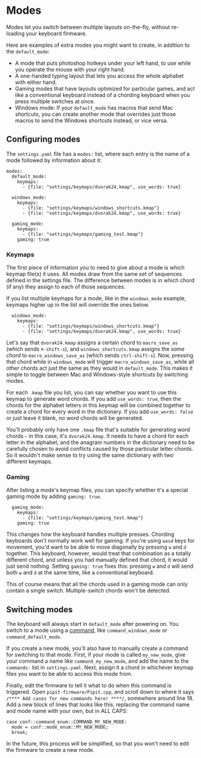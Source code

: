# Modes

Modes let you switch between multiple layouts on-the-fly, without re-loading your keyboard firmware.

Here are examples of extra modes you might want to create, in addition to the `default_mode`:

* A mode that puts photoshop hotkeys under your left hand, to use while you operate the mouse with your right hand. 
* A one-handed typing layout that lets you access the whole alphabet with either hand.
* Gaming modes that have layouts optimized for particular games, and act like a conventional keyboard instead of a chording keyboard when you press multiple switches at once. 
* Windows mode: If your `default_mode` has macros that send Mac shortcuts, you can create another mode that overrides just those macros to send the Windows shortcuts instead, or vice versa.


## Configuring modes

The `settings.yaml` file has a `modes:` list, where each entry is the name of a mode followed by information about it:

    modes:
      default_mode:
        keymaps:
          - {file: "settings/keymaps/dvorak24.kmap", use_words: true}
    
      windows_mode:
        keymaps:
          - {file: "settings/keymaps/windows_shortcuts.kmap"}
          - {file: "settings/keymaps/dvorak24.kmap", use_words: true}
    
      gaming_mode:
        keymaps:
          - {file: "settings/keymaps/gaming_test.kmap"}
        gaming: true
      
### Keymaps

The first piece of information you to need to give about a mode is which keymap file(s) it uses. All modes draw from the same set of sequences defined in the settings file. The difference between modes is in which chord (if any) they assign to each of those sequences. 

If you list multiple keymaps for a mode, like in the `windows_mode` example, keymaps higher up in the list will override the ones below. 

      windows_mode:
        keymaps:
          - {file: "settings/keymaps/windows_shortcuts.kmap"}
          - {file: "settings/keymaps/dvorak24.kmap", use_words: true}

Let's say that `dvorak24.kmap` assigns a certain chord to `macro_save_as` (which sends `⌘-shift-s`), and `windows_shortcuts.kmap` assigns the *same chord* to `macro_windows_save_as` (which sends `ctrl-shift-s`). Now, pressing that chord while in `windows_mode` will trigger `macro_windows_save_as`, while all other chords act just the same as they would in `default_mode`. This makes it simple to toggle between Mac and Windows-style shortcuts by switching modes.

For each `.kmap` file you list, you can say whether you want to use this keymap to generate word chords. If you add `use_words: true`, then the chords for the alphabet letters in this keymap will be combined together to create a chord for every word in the dictionary. If you add `use_words: false` or just leave it blank, no word chords will be generated. 

You'll probably only have one `.kmap` file that's suitable for generating word chords - in this case, it's `dvorak24.kmap`. It needs to have a chord for each letter in the alphabet, and the anagram numbers in the dictionary need to be carefully chosen to avoid conflicts caused by those particular letter chords. So it wouldn't make sense to try using the same dictionary with two different keymaps.

### Gaming

After listing a mode's keymap files, you can specify whether it's a special gaming mode by adding `gaming: true`.

      gaming_mode:
        keymaps:
          - {file: "settings/keymaps/gaming_test.kmap"}
        gaming: true
        
This changes how the keyboard handles multiple presses. Chording keyboards don't normally work well for gaming. If you're using `wasd` keys for movement, you'd want to be able to move diagonally by pressing `w` and `d` together. This keyboard, however, would treat that combination as a totally different chord, and unless you had manually defined that chord, it would just send nothing. Setting `gaming: true` fixes this: pressing `w` and `d` will send both `w` and `d` at the same time, like a conventional keyboard. 

This of course means that all the chords used in a gaming mode can only contain a single switch. Multiple-switch chords won't be detected.
        
<!-- Kmap files specify which chord you press to type each plain_key, macro, or command.  -->
<!-- If `use_words` is true, use this kmap to generate chords for all the words in the dictionary. -->

<!-- Each mode can use multiple keymap files. If the same chord appears in more than 1 keymap, the last keymap takes priority. This is useful if you want to override just a few chords, like to change apple shortcuts to windows shortcuts when you switch between computers. -->

## Switching modes

The keyboard will always start in `default_mode` after powering on. You switch to a mode using a [command](config/mappings/command), like `command_windows_mode` or `command_default_mode`.

If you create a new mode, you'll also have to manually create a command for switching to that mode. First, if your mode is called `my_new_mode`, give your command a name like `command_my_new_mode`, and add the name to the `commands:` list in `settings.yaml`. Next, assign it a chord in whichever keymap files you want to be able to access this mode from. 

Finally, edit the firmware to tell it what to do when this command is triggered. Open `pipit-firmware/Pipit.cpp`, and scroll down to where it says `/**** Add cases for new commands here! ****/`, somewhere around line 18. Add a new block of lines that looks like this, replacing the command name and mode name with your own, but in ALL CAPS:

    case conf::command_enum::COMMAND_MY_NEW_MODE:
      mode = conf::mode_enum::MY_NEW_MODE;
      break;


In the future, this process will be simplified, so that you won't need to edit the firmware to create a new mode. 
